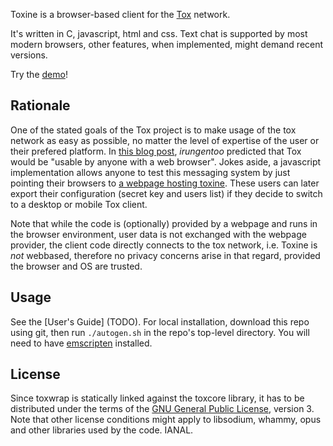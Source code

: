 Toxine is a browser-based client for the [Tox][1] network.

It's written in C, javascript, html and css.
Text chat is supported by most modern browsers, other features, when implemented, might demand
recent versions.

Try the [demo][2]!

Rationale
---------

One of the stated goals of the Tox project is to make usage of the tox network as easy as possible,
no matter the level of expertise of the user or their prefered platform. In [this blog post][3], 
_irungentoo_ predicted that Tox would be "usable by anyone with a web browser". Jokes aside, a
javascript implementation allows anyone to test this messaging system by just pointing their
browsers to [a webpage hosting toxine][2].
These users can later export their configuration (secret key and users list) if they decide to
switch to a desktop or mobile Tox client.

Note that while the code is (optionally) provided by a webpage and runs in the browser environment,
user data is not exchanged with the webpage provider, the client code directly connects to the tox
network, i.e. Toxine is *not* webbased, therefore no privacy concerns arise in that regard,
provided the browser and OS are trusted.

Usage
-----

See the [User's Guide] (TODO).
For local installation, download this repo using git, then run `./autogen.sh` in the repo's
top-level directory. You will need to have [emscripten][5] installed.

License
-------

Since toxwrap is statically linked against the toxcore library, it has to be distributed under the
terms of the [GNU General Public License][4], version 3.
Note that other license conditions might apply to libsodium, whammy, opus and other libraries used
by the code. IANAL.

[1]: http://tox.im  "Tox peer-to-peer instant messaging network"
[2]: http://polymeris.github.io "Live Toxine demo"
[3]: http://blog.libtoxcore.so/193/tox-a-new-direction "Tox: A New Direction"
[4]: http://www.gnu.org/copyleft/gpl.html "GNU General Public License (GPLv3)"
[5]: http://www.emscripten.org "Emscripten LLVM to JavaScript compiler"
